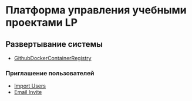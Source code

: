 # Платформа управления учебными проектами LP

## Развертывание системы 

- [GithubDockerContainerRegistry](https://github.com/learningprojectsitmo/platform/edit/17.0/wiki/github_docker_registry.md)
        
### Приглашение пользователей

- [Import Users](https://github.com/learningprojectsitmo/platform/edit/17.0/wiki/import_uesrs.md)
- [Email Invite](https://github.com/learningprojectsitmo/platform/edit/17.0/wiki/invate_template.md)





